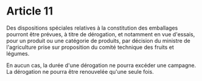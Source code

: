 # Article 11

Des dispositions spéciales relatives à la constitution des emballages pourront être prévues, à titre de dérogation, et notamment en vue d'essais, pour un produit ou une catégorie de produits, par décision du ministre de l'agriculture prise sur proposition du comité technique des fruits et légumes.

En aucun cas, la durée d'une dérogation ne pourra excéder une campagne. La dérogation ne pourra être renouvelée qu'une seule fois.
